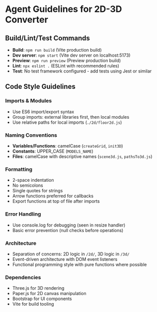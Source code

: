 # Agent Guidelines for 2D-3D Converter

## Build/Lint/Test Commands

- **Build**: `npm run build` (Vite production build)
- **Dev server**: `npm start` (Vite dev server on localhost:5173)
- **Preview**: `npm run preview` (Preview production build)
- **Lint**: `npx eslint .` (ESLint with recommended rules)
- **Test**: No test framework configured - add tests using Jest or similar

## Code Style Guidelines

### Imports & Modules

- Use ES6 import/export syntax
- Group imports: external libraries first, then local modules
- Use relative paths for local imports (`./2d/floor2d.js`)

### Naming Conventions

- **Variables/Functions**: camelCase (`createGrid`, `init3D`)
- **Constants**: UPPER_CASE (`MODELS_NAME`)
- **Files**: camelCase with descriptive names (`scene3d.js`, `pathsTo3d.js`)

### Formatting

- 2-space indentation
- No semicolons
- Single quotes for strings
- Arrow functions preferred for callbacks
- Export functions at top of file after imports

### Error Handling

- Use console.log for debugging (seen in resize handler)
- Basic error prevention (null checks before operations)

### Architecture

- Separation of concerns: 2D logic in `/2d/`, 3D logic in `/3d/`
- Event-driven architecture with DOM event listeners
- Functional programming style with pure functions where possible

### Dependencies

- Three.js for 3D rendering
- Paper.js for 2D canvas manipulation
- Bootstrap for UI components
- Vite for build tooling
